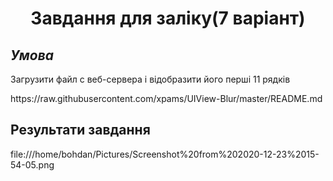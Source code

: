 
<h1 align = 'center'> Завдання для заліку(7 варіант) </h1>
<h2><i>Умова</i></h2>
<p>Загрузити файл с веб-сервера і відобразити його перші 11 рядків</p>
https://raw.githubusercontent.com/xpams/UIView-Blur/master/README.md
<h2>Результати завдання</h2>
file:///home/bohdan/Pictures/Screenshot%20from%202020-12-23%2015-54-05.png



